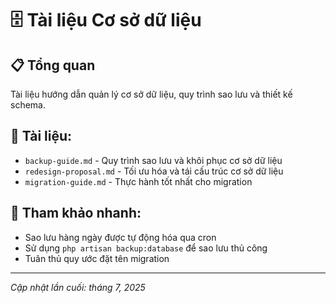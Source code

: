 # 🗄️ Tài liệu Cơ sở dữ liệu

## 📋 Tổng quan
Tài liệu hướng dẫn quản lý cơ sở dữ liệu, quy trình sao lưu và thiết kế schema.

## 📄 Tài liệu:
- `backup-guide.md` - Quy trình sao lưu và khôi phục cơ sở dữ liệu
- `redesign-proposal.md` - Tối ưu hóa và tái cấu trúc cơ sở dữ liệu
- `migration-guide.md` - Thực hành tốt nhất cho migration

## 🔧 Tham khảo nhanh:
- Sao lưu hàng ngày được tự động hóa qua cron
- Sử dụng `php artisan backup:database` để sao lưu thủ công
- Tuân thủ quy ước đặt tên migration

---
*Cập nhật lần cuối: tháng 7, 2025*
